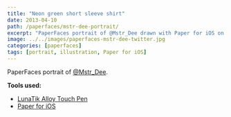 ```yaml
---
title: "Neon green short sleeve shirt"
date: 2013-04-10
path: /paperfaces/mstr-dee-portrait/
excerpt: "PaperFaces portrait of @Mstr_Dee drawn with Paper for iOS on an iPad."
image: ../../images/paperfaces-mstr-dee-twitter.jpg
categories: [paperfaces]
tags: [portrait, illustration, Paper for iOS]
---
```


PaperFaces portrait of [@Mstr_Dee](https://twitter.com/Mstr_Dee).

**Tools used:**

- [LunaTik Alloy Touch Pen](https://www.amazon.com/gp/product/B00821TR7G/ref=as_li_ss_tl?ie=UTF8&tag=mademist-20&linkCode=as2&camp=1789&creative=390957&creativeASIN=B00821TR7G)
- [Paper for iOS](https://paper.bywetransfer.com/)
